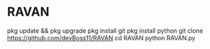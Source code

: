 # RAVAN
pkg update && pkg upgrade
pkg install git 
pkg install python
git clone https://github.com/devBoss11/RAVAN
cd RAVAN
python RAVAN.py
